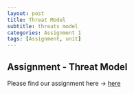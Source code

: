 ```yaml
---
layout: post
title: Threat Model
subtitle: threats model
categories: Assignment 1
tags: [Assignment, unit]
---
```


## Assignment  - Threat Model 



[docs]: https://sudeshnaidoo.github.io/_posts/Unit4SeminarThreatmodel.jpg
Please find our assignment here -> [here][docs]
